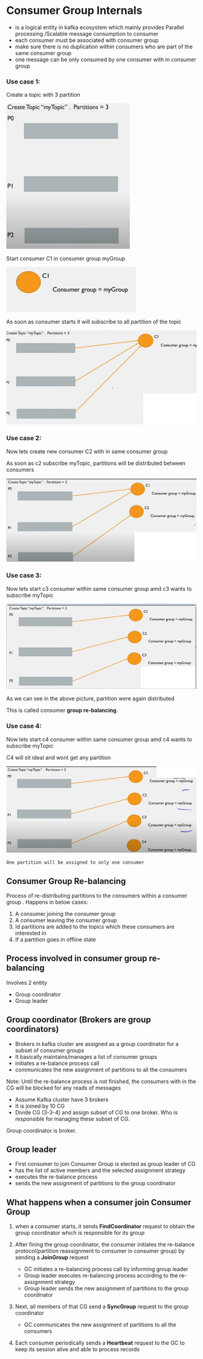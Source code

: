# Consumer Group Internals

- is a logical entity in kafka ecosystem which mainly provides Parallel processing /Scalable message consumption to consumer 
- each consumer must be associated with consumer group
- make sure there is no duplication within consumers who are part of the same consumer group
- one message can be only consumed by one consumer with in consumer group

### Use case 1:

Create a topic with 3 partition

![img.png](1_create_topic.png)


Start consumer C1 in consumer group myGroup

![img_1.png](2_start_consumer_1.png)

As soon as consumer starts it will subscribe to all partition of the topic

![img_3.png](3_consumer_subscibe.png)

### Use case 2:

Now lets create new consumer C2 with in same consumer group

As soon as c2 subscribe myTopic, partitions will be distributed between consumers

![img_4.png](4_start_consumer_2.png)

### Use case 3:

Now lets start c3 consumer within same consumer group amd c3 wants to subscribe myTopic

![img_5.png](5_start_consumer_3.png)

As we can see in the above picture, partition were again distributed

This is called consumer **group re-balancing**.

### Use case 4:

Now lets start c4 consumer within same consumer group amd c4 wants to subscribe myTopic

C4 will sit ideal and wont get any partition

![img_6.png](6_start_consumer_4.png)

    One partition will be assigned to only one consumer

## Consumer Group Re-balancing

Process of re-distributing partitions to the consumers within a consumer group . Happens in below cases:

1) A consumer joining the consumer group
2) A consumer leaving the consumer group
3) Id partitions are added to the topics which these consumers are interested in
4) If a partition goes in offline state


## Process involved in consumer group re-balancing

Involves 2 entity
- Group coordinator
- Group leader

## Group coordinator (Brokers are group coordinators)

- Brokers in kafka cluster are assigned as a group coordinator for a subset of consumer groups
- It basically maintains/manages a list of consumer groups
- initiates a re-balance process call
- communicates the new assignment of partitions to all the consumers

Note: Until the re-balance process is not finished, the consumers with in the CG will be blocked for any reads of messages 

- Assume Kafka cluster have 3 brokers
- It is joined by 10 CG
- Divide CG (3-3-4) and assign subset of CG to one broker. Who is responsible for managing these subset of CG.

Group coordinator is broker.

## Group leader

- First consumer to join Consumer Group is elected as group leader of CG
- has the list of active members and the selected assignment strategy
- executes the re-balance process
- sends the new assignment of partitions to the group coordinator

## What happens when a consumer join Consumer Group

1) when a consumer starts, it sends **FindCoordinator** request to obtain the group coordinator which is responsible for its group
2) After fining the group coordinator, the consumer initiates the re-balance protocol(partition reassignment to consumer in consumer group) by sending a **JoinGroup** request
    - GC initiates a re-balancing process call by informing group leader
    - Group leader executes re-balancing process according to the re-assignment strategy 
    - Group leader sends the new assignment of partitions to the group coordinator
    

3) Next, all members of that CG send a **SyncGroup** request to the group coordinator
    - GC communicates the new assignment of partitions to all the consumers


4) Each consumer periodically sends a **Heartbeat** request to the GC to keep its session alive and able to process records



